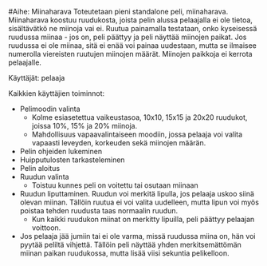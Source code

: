 #Aihe: Miinaharava
Toteutetaan pieni standalone peli, miinaharava. Miinaharava koostuu ruudukosta, joista pelin alussa
pelaajalla ei ole tietoa, sisältävätkö ne miinoja vai ei. Ruutua painamalla testataan, onko kyseisessä
ruudussa miinaa - jos on, peli päättyy ja peli näyttää miinojen paikat. Jos ruudussa ei ole miinaa,
sitä ei enää voi painaa uudestaan, mutta se ilmaisee numerolla viereisten ruutujen miinojen määrät.
Miinojen paikkoja ei kerrota pelaajalle.


Käyttäjät: pelaaja

Kaikkien käyttäjien toiminnot:
  * Pelimoodin valinta 
    * Kolme esiasetettua vaikeustasoa, 10x10, 15x15 ja 20x20 ruudukot, joissa 10%, 15% ja 20% miinoja.
	* Mahdollisuus vapaavalintaiseen moodiin, jossa pelaaja voi valita vapaasti leveyden, korkeuden sekä miinojen määrän.
  * Pelin ohjeiden lukeminen
  * Huipputulosten tarkasteleminen
  * Pelin aloitus
  * Ruudun valinta
    * Toistuu kunnes peli on voitettu tai osutaan miinaan
  * Ruudun liputtaminen. Ruudun voi merkitä lipulla, jos pelaaja uskoo siinä olevan miinan. Tällöin ruutua ei voi valita uudelleen, mutta lipun voi myös poistaa tehden ruudusta taas normaalin ruudun.
    * Kun kaikki ruudukon miinat on merkitty lipuilla, peli päättyy pelaajan voittoon.
  * Jos pelaaja jää jumiin tai ei ole varma, missä ruudussa miina on, hän voi pyytää peliltä vihjettä. Tällöin peli näyttää yhden merkitsemättömän miinan paikan ruudukossa, mutta lisää viisi sekuntia pelikelloon.
  
  

